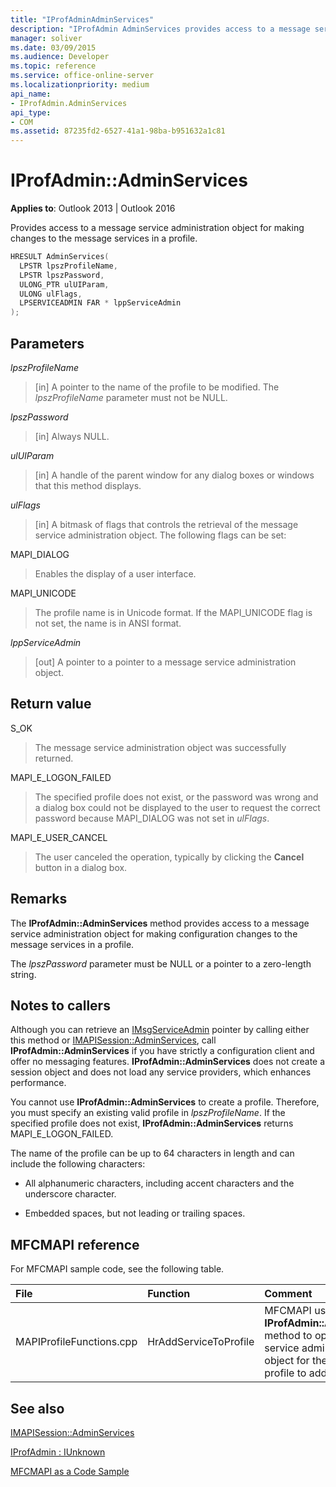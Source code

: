 ```yaml
---
title: "IProfAdminAdminServices"
description: "IProfAdmin AdminServices provides access to a message service administration object for making changes to the message services in a profile."
manager: soliver
ms.date: 03/09/2015
ms.audience: Developer
ms.topic: reference
ms.service: office-online-server
ms.localizationpriority: medium
api_name:
- IProfAdmin.AdminServices
api_type:
- COM
ms.assetid: 87235fd2-6527-41a1-98ba-b951632a1c81
---
```


# IProfAdmin::AdminServices

  
  
**Applies to**: Outlook 2013 | Outlook 2016 
  
Provides access to a message service administration object for making changes to the message services in a profile.
  
```cpp
HRESULT AdminServices(
  LPSTR lpszProfileName,
  LPSTR lpszPassword,
  ULONG_PTR ulUIParam,
  ULONG ulFlags,
  LPSERVICEADMIN FAR * lppServiceAdmin
);
```

## Parameters

 _lpszProfileName_
  
> [in] A pointer to the name of the profile to be modified. The  _lpszProfileName_ parameter must not be NULL. 
    
 _lpszPassword_
  
> [in] Always NULL. 
    
 _ulUIParam_
  
> [in] A handle of the parent window for any dialog boxes or windows that this method displays.
    
 _ulFlags_
  
> [in] A bitmask of flags that controls the retrieval of the message service administration object. The following flags can be set:
    
MAPI_DIALOG 
  
> Enables the display of a user interface. 
    
MAPI_UNICODE 
  
> The profile name is in Unicode format. If the MAPI_UNICODE flag is not set, the name is in ANSI format.
    
 _lppServiceAdmin_
  
> [out] A pointer to a pointer to a message service administration object.
    
## Return value

S_OK 
  
> The message service administration object was successfully returned.
    
MAPI_E_LOGON_FAILED 
  
> The specified profile does not exist, or the password was wrong and a dialog box could not be displayed to the user to request the correct password because MAPI_DIALOG was not set in  _ulFlags_.
    
MAPI_E_USER_CANCEL 
  
> The user canceled the operation, typically by clicking the **Cancel** button in a dialog box. 
    
## Remarks

The **IProfAdmin::AdminServices** method provides access to a message service administration object for making configuration changes to the message services in a profile. 
  
 The  _lpszPassword_ parameter must be NULL or a pointer to a zero-length string. 
  
## Notes to callers

Although you can retrieve an [IMsgServiceAdmin](imsgserviceadminiunknown.md) pointer by calling either this method or [IMAPISession::AdminServices](imapisession-adminservices.md), call **IProfAdmin::AdminServices** if you have strictly a configuration client and offer no messaging features. **IProfAdmin::AdminServices** does not create a session object and does not load any service providers, which enhances performance. 
  
You cannot use **IProfAdmin::AdminServices** to create a profile. Therefore, you must specify an existing valid profile in  _lpszProfileName_. If the specified profile does not exist, **IProfAdmin::AdminServices** returns MAPI_E_LOGON_FAILED. 
  
The name of the profile can be up to 64 characters in length and can include the following characters:
  
- All alphanumeric characters, including accent characters and the underscore character. 
    
- Embedded spaces, but not leading or trailing spaces.
    
## MFCMAPI reference

For MFCMAPI sample code, see the following table.
  
|**File**|**Function**|**Comment**|
|:-----|:-----|:-----|
|MAPIProfileFunctions.cpp  <br/> | HrAddServiceToProfile  <br/> |MFCMAPI uses the **IProfAdmin::AdminServices** method to open a message service administration object for the selected profile to add services. |
   
## See also



[IMAPISession::AdminServices](imapisession-adminservices.md)
  
[IProfAdmin : IUnknown](iprofadminiunknown.md)


[MFCMAPI as a Code Sample](mfcmapi-as-a-code-sample.md)

